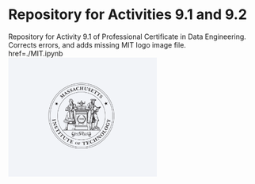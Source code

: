 # Repository for Activities 9.1 and 9.2
Repository for Activity 9.1 of  Professional Certificate in Data Engineering. 
Corrects errors, and adds missing MIT logo image file.   
href=./MIT.ipynb    
<img src= "./MIT.png" width='300'/>   

